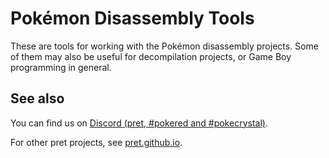 # Pokémon Disassembly Tools

These are tools for working with the Pokémon disassembly projects. Some of them may also be useful for decompilation projects, or Game Boy programming in general.


## See also

You can find us on [Discord (pret, #pokered and #pokecrystal)](https://discord.gg/d5dubZ3).

For other pret projects, see [pret.github.io](https://pret.github.io/).

